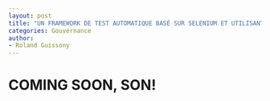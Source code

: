 ```yaml
---
layout: post
title: "UN FRAMEWORK DE TEST AUTOMATIQUE BASÉ SUR SELENIUM ET UTILISANT ORANGE HUMAN RESSOURCES MANAGEMENT."
categories: Gouvernance
author:
- Roland Guissony
---
```


# COMING SOON, SON!